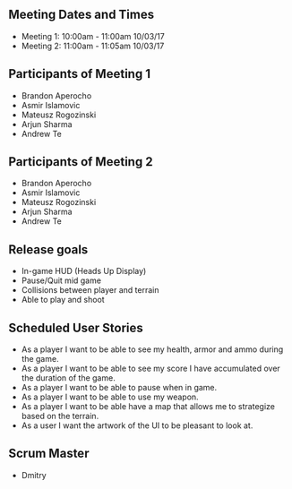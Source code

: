 <h2>Meeting Dates and Times</h2>

- Meeting 1: 10:00am - 11:00am 10/03/17
- Meeting 2: 11:00am - 11:05am 10/03/17

<h2>Participants of Meeting 1</h2>

- Brandon Aperocho
- Asmir Islamovic
- Mateusz Rogozinski
- Arjun Sharma
- Andrew Te

<h2>Participants of Meeting 2</h2>

- Brandon Aperocho
- Asmir Islamovic
- Mateusz Rogozinski
- Arjun Sharma
- Andrew Te

<h2>Release goals</h2>

- In-game HUD (Heads Up Display)
- Pause/Quit mid game
- Collisions between player and terrain
- Able to play and shoot

<h2>Scheduled User Stories</h2>

- As a player I want to be able to see my health, armor and ammo during the game.
- As a player I want to be able to see my score I have accumulated over the duration of the game.
- As a player I want to be able to pause when in game.
- As a player I want to be able to use my weapon.
- As a player I want to be able have a map that allows me to strategize based on the terrain.  
- As a user I want the artwork of the UI to be pleasant to look at.

<h2>Scrum Master</h2>

- Dmitry
